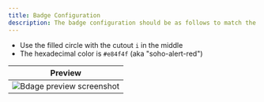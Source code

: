 ```yaml
---
title: Badge Configuration
description: The badge configuration should be as follows to match the Soho theme.
---
```


- Use the filled circle with the cutout `i` in the middle
- The hexadecimal color is `#e84f4f` (aka "soho-alert-red")

<table>
    <thead>
        <tr>
            <th>Preview</th>
        </tr>
    </thead>
    <tr>
        <td><img src="images/badge-preview.png" alt="Bdage preview screenshot"/></td>
    </tr>
</table>
